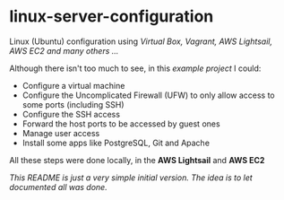 # linux-server-configuration
Linux (Ubuntu) configuration using _Virtual Box, Vagrant, AWS Lightsail, AWS EC2 and many others ..._

Although there isn't too much to see, in this _example project_ I could:
- Configure a virtual machine
- Configure the Uncomplicated Firewall (UFW) to only allow access to some ports (including SSH)
- Configure the SSH access
- Forward the host ports to be accessed by guest ones
- Manage user access
- Install some apps like PostgreSQL, Git and Apache 

All these steps were done locally, in the **AWS Lightsail** and **AWS EC2** 

_This README is just a very simple initial version. The idea is to let documented all was done._

